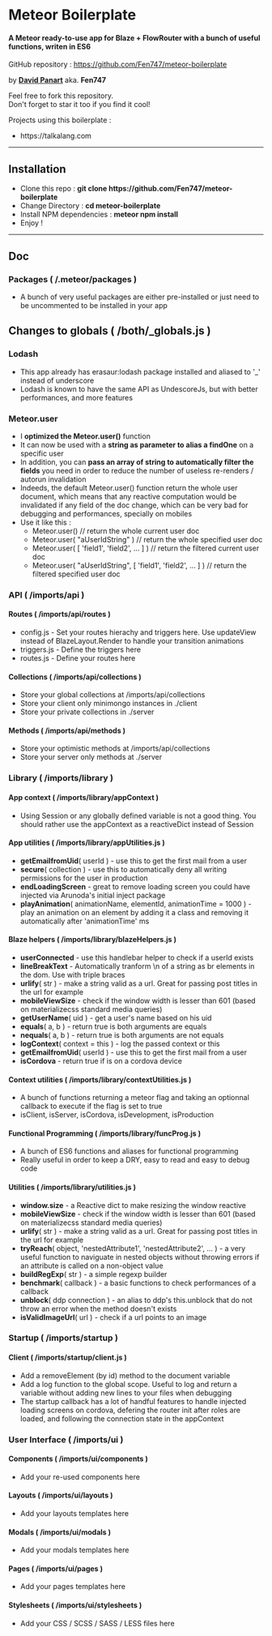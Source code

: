 <h1>Meteor Boilerplate</h1>
<h4>A Meteor ready-to-use app for Blaze + FlowRouter with a bunch of useful functions, writen in ES6</h4>
<p>
	GitHub repository : <a href="https://github.com/AlainRo/meteor-multd3/issues/1">https://github.com/Fen747/meteor-boilerplate</a>
</p>
<p>
	by <b><a href="https://twitter.com/DavidPanart">David Panart</a></b> aka. <b>Fen747</b>
</p>
<p>
	Feel free to fork this repository.
	<br>
	Don't forget to star it too if you find it cool!
</p>
<p>
	Projects using this boilerplate :
	<ul>
		<li>https://talkalang.com</li>
	</ul>
</p>
<hr>
<h2>Installation</h2>
<ul>
<li>Clone this repo : <b>git clone https://github.com/Fen747/meteor-boilerplate</b></li>
<li>Change Directory : <b>cd meteor-boilerplate</b></li>
<li>Install NPM dependencies : <b>meteor npm install</b></li>
<li>Enjoy !</li>
</ul>
<hr>
<h2>Doc</h2>
<h3>Packages ( /.meteor/packages )</h3>
<ul>
	<li>A bunch of very useful packages are either pre-installed or just need to be uncommented to be installed in your app</li>
</ul>
<h2>Changes to globals ( /both/_globals.js )</h2>
<h3>Lodash</h3>
<ul>
	<li>This app already has erasaur:lodash package installed and aliased to '_' instead of underscore</li>
	<li>Lodash is known to have the same API as UndescoreJs, but with better performances, and more features</li>
</ul>
<h3>Meteor.user</h3>
<ul>
<li>I <b>optimized the Meteor.user()</b> function</li>
<li>It can now be used with a <b>string as parameter to alias a findOne</b> on a specific user</li>
<li>In addition, you can <b>pass an array of string to automatically filter the fields</b> you need in order to reduce the number of useless re-renders / autorun invalidation</li>
<li>Indeeds, the default Meteor.user() function return the whole user document, which means that any reactive computation would be invalidated if any field of the doc change, which can be very bad for debugging and performances, specially on mobiles</li>
<li>
	Use it like this :
	<ul>
		<li>Meteor.user() // return the whole current user doc</li>
		<li>Meteor.user( "aUserIdString" ) // return the whole specified user doc</li>
		<li>Meteor.user( [ 'field1', 'field2', ... ] ) // return the filtered current user doc</li>
		<li>Meteor.user( "aUserIdString", [ 'field1', 'field2', ... ] ) // return the filtered specified user doc</li>
	</ul>
</li>
</ul>
<h3>API ( /imports/api )</h3>
<h4>Routes  ( /imports/api/routes )</h4>
<ul>
	<li>config.js - Set your routes hierachy and triggers here. Use updateView instead of BlazeLayout.Render to handle your transition animations</li>
	<li>triggers.js - Define the triggers here</li>
	<li>routes.js - Define your routes here</li>
</ul>
<h4>Collections ( /imports/api/collections )</h4>
<ul>
	<li>Store your global collections at /imports/api/collections</li>
	<li>Store your client only minimongo instances in ./client</li>
	<li>Store your private collections in ./server</li>
</ul>
<h4>Methods  ( /imports/api/methods )</h4>
<ul>
	<li>Store your optimistic methods at /imports/api/collections</li>
	<li>Store your server only methods at ./server</li>
</ul>
<h3>Library ( /imports/library )</h3>
<h4>App context ( /imports/library/appContext )</h4>
<ul>
	<li>Using Session or any globally defined variable is not a good thing. You should rather use the appContext as a reactiveDict instead of Session</li>
</ul>
<h4>App utilities ( /imports/library/appUtilities.js )</h4>
<ul>
	<li><b>getEmailfromUid</b>( userId ) - use this to get the first mail from a user</li>
	<li><b>secure</b>( collection ) - use this to automatically deny all writing permissions for the user in production</li>
	<li><b>endLoadingScreen</b> - great to remove loading screen you could have injected via Arunoda's initial inject package</li>
	<li><b>playAnimation</b>( animationName, elementId, animationTime = 1000 ) - play an animation on an element by adding it a class and removing it automatically after 'animationTime' ms</li>
</ul>
<h4>Blaze helpers ( /imports/library/blazeHelpers.js )</h4>
<ul>
	<li><b>userConnected</b> - use this handlebar helper to check if a userId exists</li>
	<li><b>lineBreakText</b> - Automatically tranform \n  of a string as br elements in the dom. Use with triple braces</li>
	<li><b>urlify</b>( str ) - make a string valid as a url. Great for passing post titles in the url for example</li>
	<li><b>mobileViewSize</b> - check if the window width is lesser than 601 (based on materializecss standard media queries)</li>
	<li><b>getUserName</b>( uid ) - get a user's name based on his uid</li>
	<li><b>equals</b>( a, b ) - return true is both arguments are equals</li>
	<li><b>nequals</b>( a, b ) - return true is both arguments are not equals</li>
	<li><b>logContext</b>( context = this ) - log the passed context or this</li>
	<li><b>getEmailfromUid</b>( userId ) - use this to get the first mail from a user</li>
	<li><b>isCordova</b> - return true if is on a cordova device</li>
</ul>
<h4>Context utilities ( /imports/library/contextUtilities.js )</h4>
<ul>
	<li>A bunch of functions returning a meteor flag and taking an optionnal callback to execute if the flag is set to true</li>
	<li>isClient, isServer, isCordova, isDevelopment, isProduction</li>
</ul>
<h4>Functional Programming ( /imports/library/funcProg.js )</h4>
<ul>
	<li>A bunch of ES6 functions and aliases for functional programming</li>
	<li>Really useful in order to keep a DRY, easy to read and easy to debug code</li>
</ul>
<h4>Utilities ( /imports/library/utilities.js )</h4>
<ul>
	<li><b>window.size</b> - a Reactive dict to make resizing the window reactive</li>
	<li><b>mobileViewSize</b> - check if the window width is lesser than 601 (based on materializecss standard media queries)</li>
	<li><b>urlify</b>( str ) - make a string valid as a url. Great for passing post titles in the url for example</li>
	<li><b>tryReach</b>( object, 'nestedAttribute1', 'nestedAttribute2', ... ) - a very useful function to naviguate in nested objects without throwing errors if an attribute is called on a non-object value</li>
	<li><b>buildRegExp</b>( str ) - a simple regexp builder</li>
	<li><b>benchmark</b>( callback ) - a basic functions to check performances of a callback</li>
	<li><b>unblock</b>( ddp connection ) - an alias to ddp's this.unblock that do not throw an error when the method doesn't exists</li>
	<li><b>isValidImageUrl</b>( url ) - check if a url points to an image</li>
</ul>
<h3>Startup ( /imports/startup )</h3>
<h4>Client ( /imports/startup/client.js )</h4>
<ul>
	<li>Add a removeElement (by id) method to the document variable</li>
	<li>Add a log function to the global scope. Useful to log and return a variable without adding new lines to your files when debugging</li>
	<li>The startup callback has a lot of handful features to handle injected loading screens on cordova, defering the router init after roles are loaded, and following the connection state in the appContext</li>
</ul>
<h3>User Interface ( /imports/ui )</h3>
<h4>Components ( /imports/ui/components )</h4>
<ul>
	<li>Add your re-used components here</li>
</ul>
<h4>Layouts ( /imports/ui/layouts )</h4>
<ul>
	<li>Add your layouts templates here</li>
</ul>
<h4>Modals ( /imports/ui/modals )</h4>
<ul>
	<li>Add your modals templates here</li>
</ul>
<h4>Pages ( /imports/ui/pages )</h4>
<ul>
	<li>Add your pages templates here</li>
</ul>
<h4>Stylesheets ( /imports/ui/stylesheets )</h4>
<ul>
	<li>Add your CSS / SCSS / SASS / LESS files here</li>
</ul>